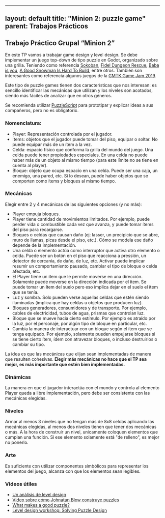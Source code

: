 
---
layout: default
title: "Minion 2: puzzle game"
parent: Trabajos Prácticos
---

## Trabajo Práctico Grupal “Minion 2”

En este TP vamos a trabajar game design y level design.
Se debe implementar un juego top-down de tipo puzzle en Godot, organizado sobre una grilla. Teniendo como referencia [Sokoban](https://en.wikipedia.org/wiki/Sokoban), [Fidel Dungeon Rescue](https://store.steampowered.com/app/573170/Fidel_Dungeon_Rescue/), [Baba is you](https://store.steampowered.com/app/736260/Baba_Is_You/), [A Good Snowman Is Hard To Build](https://store.steampowered.com/app/316610/A_Good_Snowman_Is_Hard_To_Build/), entre otros. También son interesantes como referencia algunos juegos de la [GMTK Game Jam 2019](https://www.youtube.com/watch?v=o-WrQ77zUvA).

Este tipo de puzzle games tienen dos características que nos interesan: es sencillo identificar las mecánicas que utilizan y los niveles son acotados, siendo más fáciles de analizar que en otros géneros.

Se recomienda utilizar [PuzzleScript](https://www.puzzlescript.net/) para prototipar y explicar ideas a sus compañeros, pero no es obligatorio.


### Nomenclatura:

 - Player: Representación controlada por el jugador.
 - Ítems: objetos que el jugador puede tomar del piso, equipar o soltar. No puede equipar más de un ítem a la vez.
 - Celda: espacio físico que conforma la grilla del mundo del juego. Una celda puede tener propiedades especiales. En una celda no puede haber más de un objeto al mismo tiempo (para este límite no se tiene en cuenta al player).
 - Bloque: objeto que ocupa espacio en una celda. Puede ser una caja, un enemigo, una pared, etc. Si lo desean, puede haber objetos que se comporten como ítems y bloques al mismo tiempo.


### Mecánicas

 Elegir entre 2 y 4 mecánicas de las siguientes opciones (y no más):
  - Player empuja bloques.
  - Player tiene cantidad de movimientos limitados. Por ejemplo, puede perder vida o combustible cada vez que avanza, y puede tomar ítems del piso para recargarse.
  - Bloques o celdas que causan daño (ej: lasser, un precipicio que se abre, muro de llamas, picas desde el piso, etc.). Cómo se modela ese daño depende de la implementación.
  - Una celda o elemento actúa como interruptor que activa otro elemento o celda. Puede ser un botón en el piso que reacciona a pressión, un detector de cercanía, de daño, de luz, etc. Activar puede implicar resumir un comportamiento pausado, cambiar el tipo de bloque o celda afectada, etc.
  - El Player tiene un ítem que le permite moverse en una dirección. Solamente puede moverse en la dirección indicada por el ítem. Se puede tomar un ítem del suelo pero eso implica dejar en el suelo el ítem que se tenía.
  - Luz y sombra. Solo pueden verse aquellas celdas que estén siendo iluminadas (implica que hay celdas u objetos que producen luz).
  - Bloques generadores, consumidores y de transporte. Por ejemplo, cables de electricidad, tubos de agua, prismas que controlan luz.
  - Bloque que se mueve hacia cierto estímulo. Por ejemplo es atraído por la luz, por el personaje, por algún tipo de bloque en particular, etc.
  - Cambia la manera de interactuar con un bloque según el ítem que se tenga equipado. Por ejemplo, solamente pueden empujarse bloques si se tiene cierto ítem, ídem con atravezar bloques, o incluso destruirlos o cambiar su tipo.


La idea es que las mecánicas que elijan sean implementadas de manera que resulten cohesivas. **Elegir más mecánicas no hace que el TP sea mejor, es más importante que estén bien implementadas.**

### Dinámicas

La manera en que el jugador interactúa con el mundo y controla al elemento Player queda a libre implementación, pero debe ser consistente con las mecánicas elegidas.


### Niveles

Armar al menos 3 niveles que no tengan más de 8x8 celdas aplicando las mecánicas elegidas, al menos dos niveles tienen que tener dos mecánicas o más. A la hora de construir un nivel, unicamente coloquen elementos que cumplan una función. Si ese elemento solamente está "de relleno", es mejor no ponerlo.


### Arte

Es suficiente con utilizar componentes simbólicos para representar los elementos del juego, alcanza con que los elementos sean legibles.


### Videos útiles

 - [Un análisis de level design](https://www.youtube.com/watch?v=UwBl7Rnkt78)
 - [Video sobre cómo Johnatan Blow construye puzzles](https://www.youtube.com/watch?v=2zK8ItePe3Y)
 - [What makes a good puzzle?](https://www.youtube.com/watch?v=zsjC6fa_YBg)
 - [Level design workshop: Solving Puzzle Design](https://www.youtube.com/watch?v=0xBJwrm9C8w)